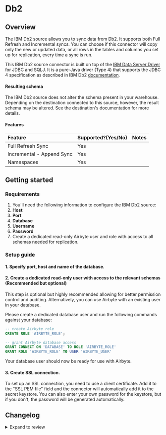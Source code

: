 # Db2

## Overview

The IBM Db2 source allows you to sync data from Db2. It supports both Full Refresh and Incremental syncs. You can choose if this connector will copy only the new or updated data, or all rows in the tables and columns you set up for replication, every time a sync is run.

This IBM Db2 source connector is built on top of the [IBM Data Server Driver](https://mvnrepository.com/artifact/com.ibm.db2/jcc/11.5.5.0) for JDBC and SQLJ. It is a pure-Java driver \(Type 4\) that supports the JDBC 4 specification as described in IBM Db2 [documentation](https://www.ibm.com/docs/en/db2/11.5?topic=apis-supported-drivers-jdbc-sqlj).

#### Resulting schema

The IBM Db2 source does not alter the schema present in your warehouse. Depending on the destination connected to this source, however, the result schema may be altered. See the destination's documentation for more details.

#### Features

| Feature                   | Supported?\(Yes/No\) | Notes |
| :------------------------ | :------------------- | :---- |
| Full Refresh Sync         | Yes                  |       |
| Incremental - Append Sync | Yes                  |       |
| Namespaces                | Yes                  |       |

## Getting started

### Requirements

1. You'll need the following information to configure the IBM Db2 source:
2. **Host**
3. **Port**
4. **Database**
5. **Username**
6. **Password**
7. Create a dedicated read-only Airbyte user and role with access to all schemas needed for replication.

### Setup guide

#### 1. Specify port, host and name of the database.

#### 2. Create a dedicated read-only user with access to the relevant schemas \(Recommended but optional\)

This step is optional but highly recommended allowing for better permission control and auditing. Alternatively, you can use Airbyte with an existing user in your database.

Please create a dedicated database user and run the following commands against your database:

```sql
-- create Airbyte role
CREATE ROLE 'AIRBYTE_ROLE';

-- grant Airbyte database access
GRANT CONNECT ON 'DATABASE' TO ROLE 'AIRBYTE_ROLE'
GRANT ROLE 'AIRBYTE_ROLE' TO USER 'AIRBYTE_USER'
```

Your database user should now be ready for use with Airbyte.

#### 3. Create SSL connection.

To set up an SSL connection, you need to use a client certificate. Add it to the "SSL PEM file" field and the connector will automatically add it to the secret keystore.
You can also enter your own password for the keystore, but if you don't, the password will be generated automatically.

## Changelog

<details>
  <summary>Expand to review</summary>

| Version | Date       | Pull Request                                                                                                  | Subject                                                                                                                                   |
| :------ | :--------- | :------------------------------------------------------------------------------------------------------------ | :---------------------------------------------------------------------------------------------------------------------------------------- | -------- |
| 0.3.1 | 2025-07-10 | [62915](https://github.com/airbytehq/airbyte/pull/62915) | Add gradle docker plugins |
| 0.3.0 | 2025-03-06 | [48969](https://github.com/airbytehq/airbyte/pull/48969) | fix datatype and connection string |
| 0.2.4 | 2025-01-10 | [51502](https://github.com/airbytehq/airbyte/pull/51502) | Use a non root base image |
| 0.2.3 | 2024-12-18 | [49909](https://github.com/airbytehq/airbyte/pull/49909) | Use a base image: airbyte/java-connector-base:1.0.0 |
| 0.2.2 | 2024-02-13 | [35233](https://github.com/airbytehq/airbyte/pull/35233) | Adopt CDK 0.20.4 |
| 0.2.1 | 2024-01-24 | [34453](https://github.com/airbytehq/airbyte/pull/34453) | bump CDK version |
| 0.2.0 | 2023-12-18 | [33485](https://github.com/airbytehq/airbyte/pull/33485) | Remove LEGACY state |
| 0.1.20 | 2023-06-20 | [27212](https://github.com/airbytehq/airbyte/pull/27212) | Fix silent exception swallowing in StreamingJdbcDatabase |
| 0.1.19 | 2023-03-22 | [20760](https://github.com/airbytehq/airbyte/pull/20760) | Removed redundant date-time datatypes formatting |
| 0.1.18 | 2023-03-06 | [23455](https://github.com/airbytehq/airbyte/pull/23455) | For network isolation, source connector accepts a list of hosts it is allowed to connect to |
| 0.1.17  | 2022-12-14 | [20436](https://github.com/airbytehq/airbyte/pull/20346)                                                      | Consolidate date/time values mapping for JDBC sources                                                                                     |
|         | 2022-10-13 | [15535](https://github.com/airbytehq/airbyte/pull/16238)                                                      | Update incremental query to avoid data missing when new data is inserted at the same time as a sync starts under non-CDC incremental mode |
| 0.1.16  | 2022-09-06 | [16354](https://github.com/airbytehq/airbyte/pull/16354)                                                      | Add custom JDBC params                                                                                                                    |
| 0.1.15  | 2022-09-01 | [16238](https://github.com/airbytehq/airbyte/pull/16238)                                                      | Emit state messages more frequently                                                                                                       |
| 0.1.14  | 2022-08-18 | [14356](https://github.com/airbytehq/airbyte/pull/14356)                                                      | DB Sources: only show a table can sync incrementally if at least one column can be used as a cursor field                                 |
| 0.1.13  | 2022-07-22 | [14714](https://github.com/airbytehq/airbyte/pull/14714)                                                      | Clarified error message when invalid cursor column selected                                                                               |
| 0.1.12  | 2022-07-14 | [14574](https://github.com/airbytehq/airbyte/pull/14574)                                                      | Removed additionalProperties:false from JDBC source connectors                                                                            |
| 0.1.11  | 2022-06-17 | [13864](https://github.com/airbytehq/airbyte/pull/13864)                                                      | Updated stacktrace format for any trace message errors                                                                                    |
| 0.1.10  | 2022-04-29 | [12480](https://github.com/airbytehq/airbyte/pull/12480)                                                      | Query tables with adaptive fetch size to optimize JDBC memory consumption                                                                 |
| 0.1.9   | 2022-02-21 | [10242](https://github.com/airbytehq/airbyte/pull/10242)                                                      | Fixed cursor for old connectors that use non-microsecond format. Now connectors work with both formats                                    |
| 0.1.8   | 2022-02-18 | [10242](https://github.com/airbytehq/airbyte/pull/10242)                                                      | Updated timestamp transformation with microseconds                                                                                        |
| 0.1.7   | 2022-02-14 | [10256](https://github.com/airbytehq/airbyte/pull/10256)                                                      | Add `-XX:+ExitOnOutOfMemoryError` JVM option                                                                                              | \*\*\*\* |
| 0.1.6   | 2022-02-08 | [10173](https://github.com/airbytehq/airbyte/pull/10173)                                                      | Improved discovering tables in case if user does not have permissions to any table                                                        |
| 0.1.5   | 2022-02-01 | [9875](https://github.com/airbytehq/airbyte/pull/9875)                                                        | Discover only permitted for user tables                                                                                                   |
| 0.1.4   | 2021-12-30 | [9187](https://github.com/airbytehq/airbyte/pull/9187) [8749](https://github.com/airbytehq/airbyte/pull/8749) | Add support of JdbcType.ARRAY to JdbcSourceOperations.                                                                                    |
| 0.1.3   | 2021-11-05 | [7670](https://github.com/airbytehq/airbyte/pull/7670)                                                        | Updated unique DB2 types transformation                                                                                                   |
| 0.1.2   | 2021-10-25 | [7355](https://github.com/airbytehq/airbyte/pull/7355)                                                        | Added ssl support                                                                                                                         |
| 0.1.1   | 2021-08-13 | [4699](https://github.com/airbytehq/airbyte/pull/4699)                                                        | Added json config validator                                                                                                               |
| 0.1.0   | 2021-06-22 | [4197](https://github.com/airbytehq/airbyte/pull/4197)                                                        | New Source: IBM DB2                                                                                                                       |

</details>
